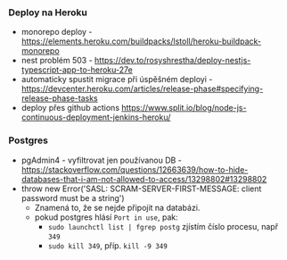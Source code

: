 ### Deploy na Heroku
- monorepo deploy - https://elements.heroku.com/buildpacks/lstoll/heroku-buildpack-monorepo
- nest problém 503 - https://dev.to/rosyshrestha/deploy-nestjs-typescript-app-to-heroku-27e
- automaticky spustit migrace při úspěšném deployi - https://devcenter.heroku.com/articles/release-phase#specifying-release-phase-tasks
- deploy přes github actions https://www.split.io/blog/node-js-continuous-deployment-jenkins-heroku/

### Postgres
- pgAdmin4 - vyfiltrovat jen používanou DB - https://stackoverflow.com/questions/12663639/how-to-hide-databases-that-i-am-not-allowed-to-access/13298802#13298802
- throw new Error('SASL: SCRAM-SERVER-FIRST-MESSAGE: client password must be a string')
    - Znamená to, že se nejde připojit na databázi.
    - pokud postgres hlásí `Port in use`, pak:
        - `sudo launchctl list | fgrep postg` zjístím číslo procesu, např `349`
        - `sudo kill 349`, příp. `kill -9 349`